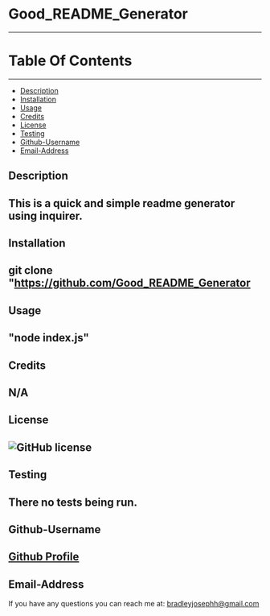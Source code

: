 
  # Good_README_Generator
  ----------------------------------
  # Table Of Contents
  -------------------
  * [Description](#description)
  * [Installation](#installation)
  * [Usage](#usage)
  * [Credits](#credits)
  * [License](#license)
  * [Testing](#testing)
  * [Github-Username](#github-username)
  * [Email-Address](#email-address)
  
  ## Description
  This is a quick and simple readme generator using inquirer.
  --
  ## Installation
   git clone "https://github.com/Good_README_Generator
  --
  ## Usage
   "node index.js"
  --
  ## Credits
   N/A
  --
  ## License
  ![GitHub license](https://img.shields.io/badge/license-MIT-blue.svg)
  --
  ## Testing
   There no tests being run.
  --
  ## Github-Username
  [Github Profile](https://github.com/bradleyjosephh)
  --
  ## Email-Address
  If you have any questions you can reach me at:
   bradleyjosephh@gmail.com
  

